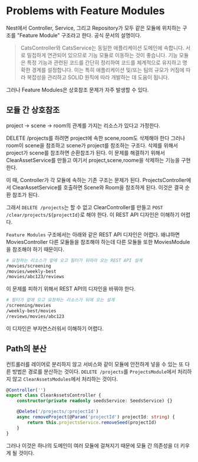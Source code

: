 # Problems with Feature Modules

Nest에서 Controller, Service, 그리고 Repository가 모두 같은 모듈에 위치하는 구조를 "Feature Module" 구조라고 한다.
공식 문서의 설명이다.

> CatsController와 CatsService는 동일한 애플리케이션 도메인에 속합니다.
> 서로 밀접하게 연관되어 있으므로 기능 모듈로 이동하는 것이 좋습니다.
> 기능 모듈은 특정 기능과 관련된 코드를 간단히 정리하여 코드를 체계적으로 유지하고 명확한 경계를 설정합니다.
> 이는 특히 애플리케이션 및/또는 팀의 규모가 커짐에 따라 복잡성을 관리하고 SOLID 원칙에 따라 개발하는 데 도움이 됩니다.

그러나 Feature Modules은 상호참조 문제가 자주 발생할 수 있다.

## 모듈 간 상호참조

project -> scene -> room의 관계를 가지는 리소스가 있다고 가정한다.

DELETE /projects를 하려면 project에 속한 scene,room도 삭제해야 한다
그러나 room이 scene을 참조하고 scene가 project를 참조하는 구조다.
삭제를 위해서 project가 scene를 참조하면 순환참조가 된다.
이 문제를 해결하기 위해서 ClearAssetService를 만들고 여기서 project,scene,roome을 삭제하는 기능을 구현한다.

이 때, Controller가 각 모듈에 속하는 기존 구조는 문제가 된다.
ProjectsController에서 ClearAssetService를 호출하면 Scene와 Room을 참조하게 된다.
이것은 결국 순환 참조가 된다.

그래서 `DELETE /projects`는 할 수 없고 ClearController를 만들고 `POST /clear/projects/${projectId}`로 해야 한다.
이 REST API 디자인은 이해하기 어렵다.

`Feature Modules` 구조에서는 아래와 같은 REST API 디자인은 어렵다. 왜냐하면 MoviesController 다른 모듈들을 참조해야 하는데 다른 모듈들 또한 MoviesModule을 참조해야 하기 때문이다.

```sh
# 요청하는 리소스가 앞에 오고 필터가 뒤따라 오는 REST API 설계
/movies/screening
/movies/weekly-best
/movies/abc123/reviews
```

이 문제를 피하기 위해서 REST API의 디자인을 바꿔야 한다.

```sh
# 필터가 앞에 오고 요청하는 리소스가 뒤에 오는 설계
/screening/movies
/weekly-best/movies
/reviews/movies/abc123
```

이 디자인은 부자연스러워서 이해하기 어렵다.

## Path의 분산

컨트롤러를 레이어로 분리하지 않고 서비스와 같이 모듈에 안전하게 넣을 수 있는 또 다른 방법은 경로를 분산하는 것이다. `DELETE /projects`를 `ProjectsModule`에서 처리하지 않고 `ClearAssetsModules`에서 처리하는 것이다.

```ts
@Controller('')
export class ClearAssetsController {
    constructor(private readonly seedsService: SeedsService) {}

    @Delete('/projects/:projectId')
    async removeProject(@Param('projectId') projectId: string) {
        return this.projectsService.removeSeed(projectId)
    }
}
```

그러나 이것은 하나의 도메인이 여러 모듈에 걸쳐지기 때문에 모듈 간 의존성을 더 키우게 될 것이다.
